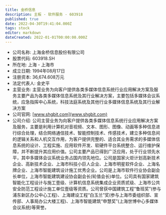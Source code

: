 ```yaml
---
title: 金桥信息
description: 主板 - 软件服务 - 603918
published: true
date: 2022-04-30T19:41:04.000Z
tags: stock
editor: markdown
dateCreated: 2022-01-01T00:00:00.000Z
---
```


- 公司名称: 上海金桥信息股份有限公司
- 股票代码: 603918.SH
- 所在地: 上海 - 上海市
- 成立日期: 1994年08月17日
- 注册资本: 36,674.608万元
- 法定代表人: 金史平
- 主营业务: 主营业务为向客户提供各类多媒体信息系统行业应用解决方案及服务主要产品为各类多媒体信息系统及其行业解决方案，主要包括多媒体会议系统，应急指挥中心系统，科技法庭系统及其他行业多媒体信息系统及其行业解决方案
- 公司官网: [www.shgbit.com](www.shgbit.com)
- 公司介绍: 公司主营业务为向客户提供各类多媒体信息系统行业应用解决方案及服务，主要是利用计算机对音视频、文本、图形、图像、动画等多种信息进行综合处理，结合网络通信技术、智能控制技术、传感技术，建立多种信息间的逻辑关系和人机交互作用，为客户提供完整的、适合其业务需求的多媒体信息系统的设计、工程实施、应用软件开发、软硬件平台系统整合、运行维护保障，并不断提升其应用价值。公司主要产品已得到广泛应用，处于行业领先水平，其中多媒体会议系统业务占国内领先地位。公司是国家火炬计划高新技术企业、高新技术企业、上海市科技小巨人企业、上海市明星软件企业、上海名牌企业、上海市智能建筑设计施工优秀企业。公司是上海市软件行业协会副会长单位，上海市智能建筑建设协会副会长(轮值会长)单位。公司具有国家建筑智能化工程设计与施工壹级、计算机信息系统集成企业资质贰级、上海市公共安全防范工程设计施工单位壹级等资质。公司曾获中国建筑工程“鲁班奖”(参与浦东新区办公中心工程)、上海建设工程“白玉兰”奖(参与上海市委组织部、宣传部、人事局办公大楼工程)、上海市智能建筑“申慧奖”(上海世博中心多媒体会议系统)等荣誉。


